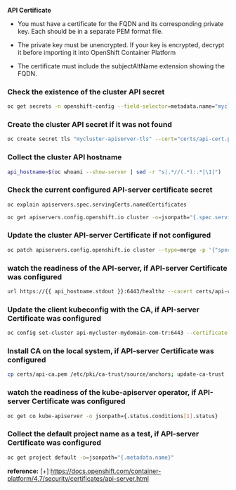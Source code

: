 
**API Certificate**

- You must have a certificate for the FQDN and its corresponding private key. Each should be in a separate PEM format file.

- The private key must be unencrypted. If your key is encrypted, decrypt it before importing it into OpenShift Container Platform

- The certificate must include the subjectAltName extension showing the FQDN.

  
### Check the existence of the cluster API secret
```sh
oc get secrets -n openshift-config --field-selector=metadata.name="mycluster-apiserver-tls" -o=jsonpath="{.items[*]['metadata.name']}"
```
### Create the cluster API secret if it was not found
```sh
oc create secret tls "mycluster-apiserver-tls" --cert="certs/api-cert.pem" --key="certs/api-key.pem" -n openshift-config
```
### Collect the cluster API hostname
```sh
api_hostname=$(oc whoami --show-server | sed -r "s|.*//(.*):.*|\1|")
```
### Check the current configured API-server certificate secret
```sh
oc explain apiservers.spec.servingCerts.namedCertificates
```
```sh
oc get apiservers.config.openshift.io cluster -o=jsonpath="{.spec.servingCerts.namedCertificates[*].servingCertificate.name}"
```
### Update the cluster API-server Certificate if not configured
```sh
oc patch apiservers.config.openshift.io cluster --type=merge -p '{"spec":{"servingCerts":{"namedCertificates":[{"names":["$api_hostname"], "servingCertificate":{"name":"mycluster-apiserver-tls"}}]}}}'
```
### watch the readiness of the API-server, if API-server Certificate was configured
```sh
url https://{{ api_hostname.stdout }}:6443/healthz --cacert certs/api-ca.pem
```
### Update the client kubeconfig with the CA, if API-server Certificate was configured
```sh
oc config set-cluster api-mycluster-mydomain-com-tr:6443 --certificate-authority=certs/api-ca.pem
```
### Install CA on the local system, if API-server Certificate was configured
```sh
cp certs/api-ca.pem /etc/pki/ca-trust/source/anchors; update-ca-trust
```
### watch the readiness of the kube-apiserver operator, if API-server Certificate was configured
```sh
oc get co kube-apiserver -o jsonpath={.status.conditions[1].status}
```
### Collect the default project name as a test, if API-server Certificate was configured
```sh
oc get project default -o=jsonpath="{.metadata.name}"
```
**reference:**
[+] https://docs.openshift.com/container-platform/4.7/security/certificates/api-server.html
